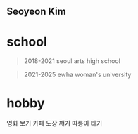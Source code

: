 Seoyeon Kim
---------
school
=========
> 2018-2021 seoul arts high school 

>  2021-2025 ewha woman's university

hobby
=========
영화 보기
카페 도장 꺠기
따릉이 타기 
